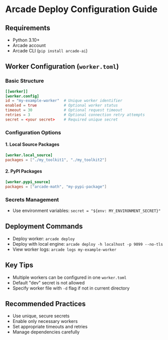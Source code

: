 # Arcade Deploy Configuration Guide

## Requirements
- Python 3.10+ 
- Arcade account
- Arcade CLI (`pip install arcade-ai`)

## Worker Configuration (`worker.toml`)

### Basic Structure
```toml
[[worker]]
[worker.config]
id = "my-example-worker"  # Unique worker identifier
enabled = true            # Optional worker status
timeout = 30              # Optional request timeout
retries = 3               # Optional connection retry attempts
secret = <your secret>    # Required unique secret
```

### Configuration Options

#### 1. Local Source Packages
```toml
[worker.local_source]
packages = ["./my_toolkit1", "./my_toolkit2"]
```

#### 2. PyPI Packages
```toml
[worker.pypi_source]
packages = ["arcade-math", "my-pypi-package"]
```

### Secrets Management
- Use environment variables: `secret = "${env: MY_ENVIRONMENT_SECRET}"`

## Deployment Commands
- Deploy worker: `arcade deploy`
- Deploy with local engine: `arcade deploy -h localhost -p 9099 --no-tls`
- View worker logs: `arcade logs my-example-worker`

## Key Tips
- Multiple workers can be configured in one `worker.toml`
- Default "dev" secret is not allowed
- Specify worker file with `-d` flag if not in current directory

## Recommended Practices
- Use unique, secure secrets
- Enable only necessary workers
- Set appropriate timeouts and retries
- Manage dependencies carefully